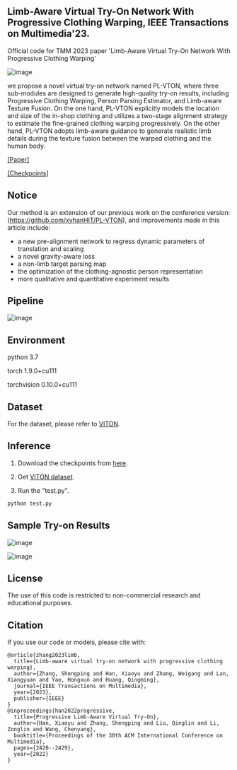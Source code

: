 ## Limb-Aware Virtual Try-On Network With Progressive Clothing Warping, IEEE Transactions on Multimedia'23.
Official code for TMM 2023 paper 'Limb-Aware Virtual Try-On Network With Progressive Clothing Warping'   

![image](https://github.com/xyhanHIT/PL-VTONv2/blob/main/images/experiment2.png)   

we propose a novel virtual try-on network named PL-VTON, where three sub-modules are designed to generate high-quality try-on results, including Progressive Clothing Warping, Person Parsing Estimator, and Limb-aware Texture Fusion. On the one hand, PL-VTON explicitly models the location and size of the in-shop clothing and utilizes a two-stage alignment strategy to estimate the fine-grained clothing warping progressively. On the other hand, PL-VTON adopts limb-aware guidance to generate realistic limb details during the texture fusion between the warped clothing and the human body.

[[Paper]](https://ieeexplore.ieee.org/abstract/document/10152500)

[[Checkpoints]](https://drive.google.com/file/d/18KvqkWWbjI_GHkqF5HZes0RNB233DHPG/view?usp=share_link)

## Notice
Our method is an extension of our previous work on the conference version: (https://github.com/xyhanHIT/PL-VTON), and improvements made in this article include: 
* a new pre-alignment network to regress dynamic parameters of translation and scaling
* a novel gravity-aware loss 
* a non-limb target parsing map
* the optimization of the clothing-agnostic person representation
* more qualitative and quantitative experiment results

## Pipeline
![image](https://github.com/xyhanHIT/PL-VTONv2/blob/main/images/pipeline.png)

## Environment
python 3.7

torch 1.9.0+cu111

torchvision 0.10.0+cu111

## Dataset
For the dataset, please refer to [VITON](https://github.com/xthan/VITON).

## Inference
1. Download the checkpoints from [here](https://drive.google.com/file/d/1kaVWi2zeeeJv5-xs9Ea8oWjzkzKdGeCH/view?usp=sharing).

2. Get [VITON dataset](https://github.com/xthan/VITON).

3. Run the "test.py".
```bash
python test.py
```

## Sample Try-on Results
  
![image](https://github.com/xyhanHIT/PL-VTONv2/blob/main/images/experiment1.png)

![image](https://github.com/xyhanHIT/PL-VTONv2/blob/main/images/experiment3.png)

## License
The use of this code is restricted to non-commercial research and educational purposes.

## Citation
If you use our code or models, please cite with:
```
@article{zhang2023limb,
  title={Limb-aware virtual try-on network with progressive clothing warping},
  author={Zhang, Shengping and Han, Xiaoyu and Zhang, Weigang and Lan, Xiangyuan and Yao, Hongxun and Huang, Qingming},
  journal={IEEE Transactions on Multimedia},
  year={2023},
  publisher={IEEE}
}
@inproceedings{han2022progressive,
  title={Progressive Limb-Aware Virtual Try-On},
  author={Han, Xiaoyu and Zhang, Shengping and Liu, Qinglin and Li, Zonglin and Wang, Chenyang},
  booktitle={Proceedings of the 30th ACM International Conference on Multimedia},
  pages={2420--2429},
  year={2022}
}
```